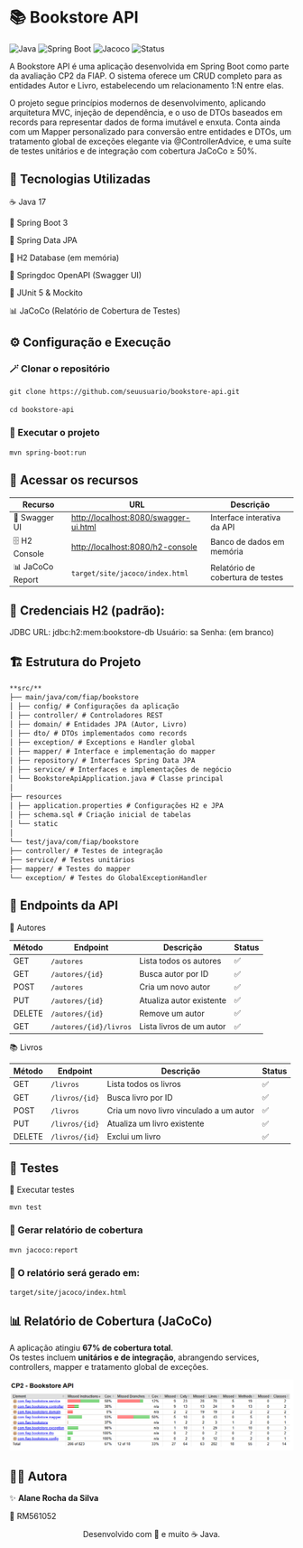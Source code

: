 # 📚 Bookstore API
![Java](https://img.shields.io/badge/Java-17-orange)
![Spring Boot](https://img.shields.io/badge/Spring%20Boot-3.3.3-brightgreen)
![Jacoco](https://img.shields.io/badge/Cobertura-67%25-blue)
![Status](https://img.shields.io/badge/Build-SUCCESS-success)


A Bookstore API é uma aplicação desenvolvida em Spring Boot como parte da avaliação CP2 da FIAP.
O sistema oferece um CRUD completo para as entidades Autor e Livro, estabelecendo um relacionamento 1:N entre elas.

O projeto segue princípios modernos de desenvolvimento, aplicando arquitetura MVC, injeção de dependência, e o uso de DTOs baseados em records para representar dados de forma imutável e enxuta.
Conta ainda com um Mapper personalizado para conversão entre entidades e DTOs, um tratamento global de exceções elegante via @ControllerAdvice, e uma suíte de testes unitários e de integração com cobertura JaCoCo ≥ 50%.


## 🧠 Tecnologias Utilizadas

☕ Java 17

🌱 Spring Boot 3

🧩 Spring Data JPA

🧰 H2 Database (em memória)

🧭 Springdoc OpenAPI (Swagger UI)

🧪 JUnit 5 & Mockito

📊 JaCoCo (Relatório de Cobertura de Testes)


## ⚙️ Configuração e Execução

### 🪄 Clonar o repositório

```
git clone https://github.com/seuusuario/bookstore-api.git

cd bookstore-api
```
### 🚀 Executar o projeto
```
mvn spring-boot:run
```


## 🧠 Acessar os recursos

| Recurso          | URL                                                                            | Descrição                        |
| ---------------- | ------------------------------------------------------------------------------ | -------------------------------- |
| 🧭 Swagger UI    | [http://localhost:8080/swagger-ui.html](http://localhost:8080/swagger-ui.html) | Interface interativa da API      |
| 🗄️ H2 Console   | [http://localhost:8080/h2-console](http://localhost:8080/h2-console)           | Banco de dados em memória        |
| 📊 JaCoCo Report | `target/site/jacoco/index.html`                                                | Relatório de cobertura de testes |


## 🧩 Credenciais H2 (padrão):

JDBC URL: jdbc:h2:mem:bookstore-db
Usuário: sa
Senha: (em branco)

## 🏗️ Estrutura do Projeto

```
**src/**
├── main/java/com/fiap/bookstore
│ ├── config/ # Configurações da aplicação
│ ├── controller/ # Controladores REST
│ ├── domain/ # Entidades JPA (Autor, Livro)
│ ├── dto/ # DTOs implementados como records
│ ├── exception/ # Exceptions e Handler global
│ ├── mapper/ # Interface e implementação do mapper
│ ├── repository/ # Interfaces Spring Data JPA
│ ├── service/ # Interfaces e implementações de negócio
│ └── BookstoreApiApplication.java # Classe principal
│
├── resources
│ ├── application.properties # Configurações H2 e JPA
│ ├── schema.sql # Criação inicial de tabelas 
│ └── static 
│
└── test/java/com/fiap/bookstore
├── controller/ # Testes de integração
├── service/ # Testes unitários
├── mapper/ # Testes do mapper
└── exception/ # Testes do GlobalExceptionHandler
```

## 🧩 Endpoints da API

📖 Autores

| Método | Endpoint               | Descrição                | Status |
| ------ | ---------------------- | ------------------------ | - |
| GET    | `/autores`             | Lista todos os autores   | ✅ |
| GET    | `/autores/{id}`        | Busca autor por ID       | ✅ |
| POST   | `/autores`             | Cria um novo autor       | ✅ |
| PUT    | `/autores/{id}`        | Atualiza autor existente | ✅ |
| DELETE | `/autores/{id}`        | Remove um autor          | ✅ |
| GET    | `/autores/{id}/livros` | Lista livros de um autor | ✅ |


📚 Livros

| Método | Endpoint       | Descrição                               | Status |
| ------ | -------------- | --------------------------------------- | ------ |
| GET    | `/livros`      | Lista todos os livros                   | ✅      |
| GET    | `/livros/{id}` | Busca livro por ID                      | ✅      |
| POST   | `/livros`      | Cria um novo livro vinculado a um autor | ✅      |
| PUT    | `/livros/{id}` | Atualiza um livro existente             | ✅      |
| DELETE | `/livros/{id}` | Exclui um livro                         | ✅      |



## 🧪 Testes
📘 Executar testes
```
mvn test
```

### 📗 Gerar relatório de cobertura
```
mvn jacoco:report
```

### 📂 O relatório será gerado em:
```
target/site/jacoco/index.html
```

## 📊 Relatório de Cobertura (JaCoCo)

A aplicação atingiu **67% de cobertura total**.  
Os testes incluem **unitários e de integração**, abrangendo services, controllers, mapper e tratamento global de exceções.

<p align="center">
  <img src="./docs/imagens/Cobertura.png" width="750" alt="Relatório JaCoCo - Bookstore API"/>
</p>


## 👩‍💻 Autora

✨ **Alane Rocha da Silva**

📘 RM561052

<p align="center">
  Desenvolvido com 💚 e muito ☕ Java.
</p>
